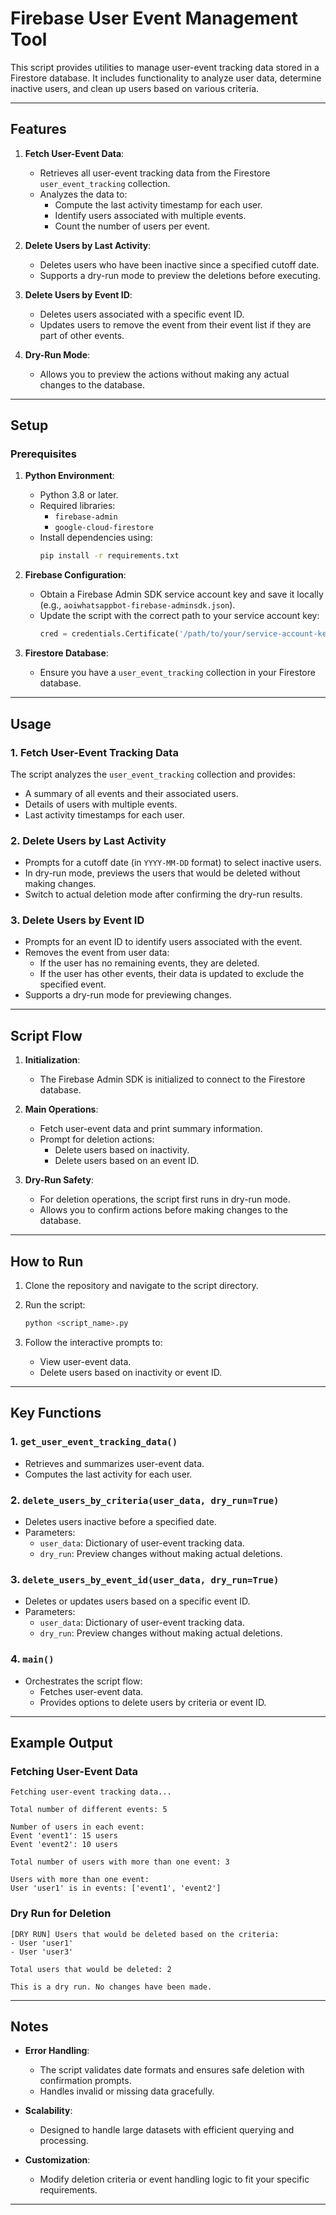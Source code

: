 # Firebase User Event Management Tool

This script provides utilities to manage user-event tracking data stored in a Firestore database. It includes functionality to analyze user data, determine inactive users, and clean up users based on various criteria.

---

## Features

1. **Fetch User-Event Data**:
   - Retrieves all user-event tracking data from the Firestore `user_event_tracking` collection.
   - Analyzes the data to:
     - Compute the last activity timestamp for each user.
     - Identify users associated with multiple events.
     - Count the number of users per event.

2. **Delete Users by Last Activity**:
   - Deletes users who have been inactive since a specified cutoff date.
   - Supports a dry-run mode to preview the deletions before executing.

3. **Delete Users by Event ID**:
   - Deletes users associated with a specific event ID.
   - Updates users to remove the event from their event list if they are part of other events.

4. **Dry-Run Mode**:
   - Allows you to preview the actions without making any actual changes to the database.

---

## Setup

### Prerequisites

1. **Python Environment**:
   - Python 3.8 or later.
   - Required libraries:
     - `firebase-admin`
     - `google-cloud-firestore`
   - Install dependencies using:
     ```bash
     pip install -r requirements.txt
     ```

2. **Firebase Configuration**:
   - Obtain a Firebase Admin SDK service account key and save it locally (e.g., `aoiwhatsappbot-firebase-adminsdk.json`).
   - Update the script with the correct path to your service account key:
     ```python
     cred = credentials.Certificate('/path/to/your/service-account-key.json')
     ```

3. **Firestore Database**:
   - Ensure you have a `user_event_tracking` collection in your Firestore database.

---

## Usage

### 1. Fetch User-Event Tracking Data

The script analyzes the `user_event_tracking` collection and provides:
- A summary of all events and their associated users.
- Details of users with multiple events.
- Last activity timestamps for each user.

### 2. Delete Users by Last Activity

- Prompts for a cutoff date (in `YYYY-MM-DD` format) to select inactive users.
- In dry-run mode, previews the users that would be deleted without making changes.
- Switch to actual deletion mode after confirming the dry-run results.

### 3. Delete Users by Event ID

- Prompts for an event ID to identify users associated with the event.
- Removes the event from user data:
  - If the user has no remaining events, they are deleted.
  - If the user has other events, their data is updated to exclude the specified event.
- Supports a dry-run mode for previewing changes.

---

## Script Flow

1. **Initialization**:
   - The Firebase Admin SDK is initialized to connect to the Firestore database.

2. **Main Operations**:
   - Fetch user-event data and print summary information.
   - Prompt for deletion actions:
     - Delete users based on inactivity.
     - Delete users based on an event ID.

3. **Dry-Run Safety**:
   - For deletion operations, the script first runs in dry-run mode.
   - Allows you to confirm actions before making changes to the database.

---

## How to Run

1. Clone the repository and navigate to the script directory.

2. Run the script:
   ```bash
   python <script_name>.py
   ```

3. Follow the interactive prompts to:
   - View user-event data.
   - Delete users based on inactivity or event ID.

---

## Key Functions

### 1. `get_user_event_tracking_data()`
- Retrieves and summarizes user-event data.
- Computes the last activity for each user.

### 2. `delete_users_by_criteria(user_data, dry_run=True)`
- Deletes users inactive before a specified date.
- Parameters:
  - `user_data`: Dictionary of user-event tracking data.
  - `dry_run`: Preview changes without making actual deletions.

### 3. `delete_users_by_event_id(user_data, dry_run=True)`
- Deletes or updates users based on a specific event ID.
- Parameters:
  - `user_data`: Dictionary of user-event tracking data.
  - `dry_run`: Preview changes without making actual deletions.

### 4. `main()`
- Orchestrates the script flow:
  - Fetches user-event data.
  - Provides options to delete users by criteria or event ID.

---

## Example Output

### Fetching User-Event Data
```
Fetching user-event tracking data...

Total number of different events: 5

Number of users in each event:
Event 'event1': 15 users
Event 'event2': 10 users

Total number of users with more than one event: 3

Users with more than one event:
User 'user1' is in events: ['event1', 'event2']
```

### Dry Run for Deletion
```
[DRY RUN] Users that would be deleted based on the criteria:
- User 'user1'
- User 'user3'

Total users that would be deleted: 2

This is a dry run. No changes have been made.
```

---

## Notes

- **Error Handling**:
  - The script validates date formats and ensures safe deletion with confirmation prompts.
  - Handles invalid or missing data gracefully.

- **Scalability**:
  - Designed to handle large datasets with efficient querying and processing.

- **Customization**:
  - Modify deletion criteria or event handling logic to fit your specific requirements.

---

